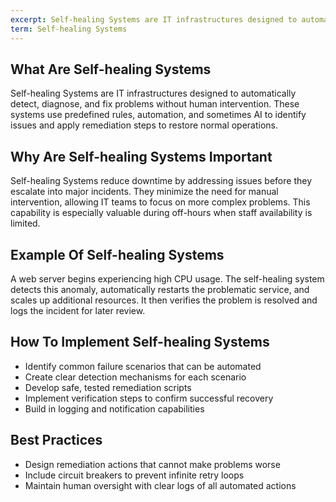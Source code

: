 ```yaml
---
excerpt: Self-healing Systems are IT infrastructures designed to automatically detect, diagnose, and fix problems without human intervention.
term: Self-healing Systems
---
```

## What Are Self-healing Systems

Self-healing Systems are IT infrastructures designed to automatically detect, diagnose, and fix problems without human intervention. These systems use predefined rules, automation, and sometimes AI to identify issues and apply remediation steps to restore normal operations.

## Why Are Self-healing Systems Important

Self-healing Systems reduce downtime by addressing issues before they escalate into major incidents. They minimize the need for manual intervention, allowing IT teams to focus on more complex problems. This capability is especially valuable during off-hours when staff availability is limited.

## Example Of Self-healing Systems

A web server begins experiencing high CPU usage. The self-healing system detects this anomaly, automatically restarts the problematic service, and scales up additional resources. It then verifies the problem is resolved and logs the incident for later review.

## How To Implement Self-healing Systems

- Identify common failure scenarios that can be automated
- Create clear detection mechanisms for each scenario
- Develop safe, tested remediation scripts
- Implement verification steps to confirm successful recovery
- Build in logging and notification capabilities

## Best Practices

- Design remediation actions that cannot make problems worse
- Include circuit breakers to prevent infinite retry loops
- Maintain human oversight with clear logs of all automated actions